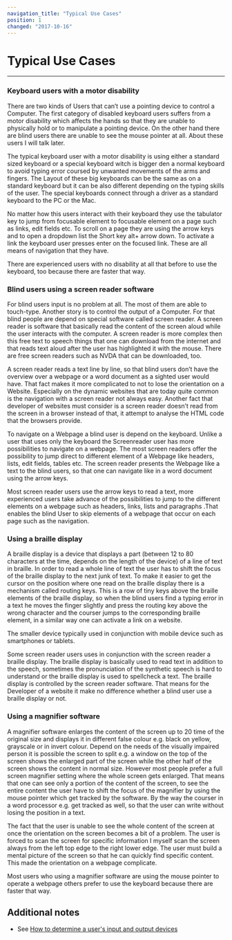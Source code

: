 ```yaml
---
navigation_title: "Typical Use Cases"
position: 1
changed: "2017-10-16"
---
```


# Typical Use Cases

****

### Keyboard users with a motor disability

  There are two kinds of Users that can’t use a pointing device to control a Computer.  The first category of disabled keyboard users suffers from a motor disability which affects the hands so that they are unable to physically hold or to manipulate a pointing device. On the other hand there are blind users there are unable to see the mouse pointer at all. About these users I will talk later.

  The typical keyboard user with a motor disability is using either a standard sized keyboard or a special keyboard witch is bigger den a normal keyboard to avoid typing error coursed by unwanted movements of the arms and fingers. The Layout of these big keyboards can be the same as on a standard keyboard but it can be also different depending on the typing skills of the user. The special keyboards connect through a driver as a standard keyboard to the PC or the Mac.

  No matter how this users interact with their keyboard they use the tabulator key to jump from focusable element to focusable element on a page such as links, edit fields etc. To scroll on a page they are using the arrow keys and to open a dropdown list the Short key alt+ arrow down. To activate a link the keyboard user presses enter on the focused link. These are all means of navigation that they have.

  There are experienced users with no disability at all that before to use the keyboard, too   because there are faster that way.

### Blind users using a screen reader software

  For blind users input is no problem at all. The most of them are able to touch-type. Another story is to control the output of a Computer. For that blind people are depend on special software called screen reader.  A screen reader is software that basically read the content of the screen aloud while the user interacts with the computer.  A screen reader is more complex then this free text to speech things that one can download from the internet and that reads text aloud after the user has highlighted it with the mouse. There are free screen readers such as NVDA that can be downloaded, too.

  A screen reader reads a text line by line, so that blind users don’t have the overview over a webpage or a word document as a sighted user would have. That fact makes it more complicated to not to lose the orientation on a Website. Especially on the dynamic websites that are today quite common is the navigation with a screen reader not always easy. Another fact that developer of websites must consider is a screen reader doesn’t read from the screen in a browser instead of that, it attempt to analyse the HTML code that the browsers provide.

  To navigate on a Webpage a blind user is depend on the keyboard. Unlike a user that uses only the keyboard the Screenreader user has more possibilities to navigate on a webpage. The most screen readers offer the possibility to jump direct to different element of a Webpage like headers, lists, edit fields, tables etc. The screen reader presents the Webpage like a text to the blind users, so that one can navigate like in a word document using the arrow keys.

  Most screen reader users use the arrow keys to read a text, more experienced users take advance of the possibilities to jump to the different elements on a webpage such as headers, links, lists  and paragraphs .That enables the blind User to skip elements of a webpage that occur on each page such as the navigation.

### Using a braille display

  A braille display is a device that displays a part (between 12 to 80 characters at the time, depends on the length of the device) of a line of text in braille. In order to read a whole line of text the user has to shift the focus of the braille display to the next junk of text. To make it easier to get the cursor on the position where one read on the braille display there is a mechanism called routing keys. This is a row of tiny keys above the braille elements of the braille display, so when the blind users find a typing error in a text he moves the finger slightly and press the routing key above the wrong character and the courser jumps to the corresponding braille element, in a similar way one can activate a link on a website.

   The smaller device typically used in conjunction with mobile device such as smartphones or tablets.

  Some screen reader users uses in conjunction with the screen reader a braille display. The braille display is basically used to read text in addition to the speech, sometimes the pronunciation of the synthetic speech is hard to understand or the braille display is used to spellcheck a text. The braille display is controlled by the screen reader software. That means for the Developer of a website it make no difference whether a blind user use a braille display or not.

### Using a magnifier software

  A magnifier software enlarges the content of the screen up to 20 time of the original size and displays it in different false colour e.g. black on yellow, grayscale or in invert colour. Depend on the needs of the visually impaired person it is possible the screen to split e.g.  a window on the top of the screen shows the enlarged part of the screen while the other half of the screen shows the content in normal size. However most people prefer a full screen magnifier setting where the whole screen gets enlarged. That means that one can see only a portion of the content of the screen, to see the entire content the user have to shift the focus of the magnifier by using the mouse pointer which get tracked by the software.   By the way the courser in a word processor e.g. get tracked as well, so that the user can write without losing the position in a text.

  The fact that the user is unable to see the whole content of the screen at once the orientation on the screen becomes a bit of a problem. The user is forced to scan the screen for specific information I myself scan the screen always from the left top edge to the right lower edge. The user must build a mental picture of the screen so that he can quickly find specific content. This made the orientation on a webpage complicate.

  Most users who using a magnifier software are using the mouse pointer to operate a webpage others prefer to use the keyboard because there are faster that way.

## Additional notes

- See [How to determine a user's input and output devices](/knowledge/how-to-determine-a-users-input-and-output-devices)